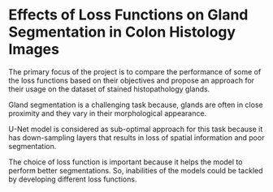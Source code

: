 # Effects of Loss Functions on Gland Segmentation in Colon Histology Images

The primary focus of the project is to compare the performance of some of the loss functions based on their objectives and propose an approach for their usage on the dataset of stained histopathology glands.

Gland segmentation is a challenging task because, glands are often in close proximity and they vary in their morphological appearance.

U-Net model is considered as sub-optimal approach for this task because it has down-sampling layers that results in loss of spatial information and poor segmentation.

The choice of loss function is important because it helps the model to perform better segmentations. So, inabilities of the models could be tackled by developing different loss functions. 

